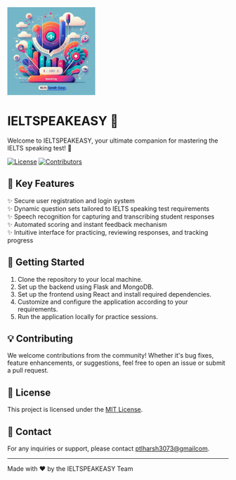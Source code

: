 <div align="left">
  <img src="https://github.com/Patelharsh007/IELTSPEAKEASY/blob/b1ed62d6c19277db3523b72e1eb1f36afc541cc9/logo.jpeg" alt="IELTSPEAKEASY Logo" width="200"/>
</div>

# IELTSPEAKEASY 🚀

Welcome to IELTSPEAKEASY, your ultimate companion for mastering the IELTS speaking test! 🎉

[![License](https://img.shields.io/badge/license-MIT-green)](LICENSE)
[![Contributors](https://img.shields.io/badge/contributors-welcome-brightgreen)](#)

## 🌟 Key Features

✨ Secure user registration and login system\
✨ Dynamic question sets tailored to IELTS speaking test requirements\
✨ Speech recognition for capturing and transcribing student responses\
✨ Automated scoring and instant feedback mechanism\
✨ Intuitive interface for practicing, reviewing responses, and tracking progress

## 🚀 Getting Started

1. Clone the repository to your local machine.
2. Set up the backend using Flask and MongoDB.
3. Set up the frontend using React and install required dependencies.
4. Customize and configure the application according to your requirements.
5. Run the application locally for practice sessions.

## 💡 Contributing

We welcome contributions from the community! Whether it's bug fixes, feature enhancements, or suggestions, feel free to open an issue or submit a pull request.

## 📝 License

This project is licensed under the [MIT License](LICENSE).

## 📧 Contact

For any inquiries or support, please contact [ptlharsh3073@gmailcom](mailto:ptlharsh3073@gmail.com).

---

Made with ❤️ by the IELTSPEAKEASY Team
